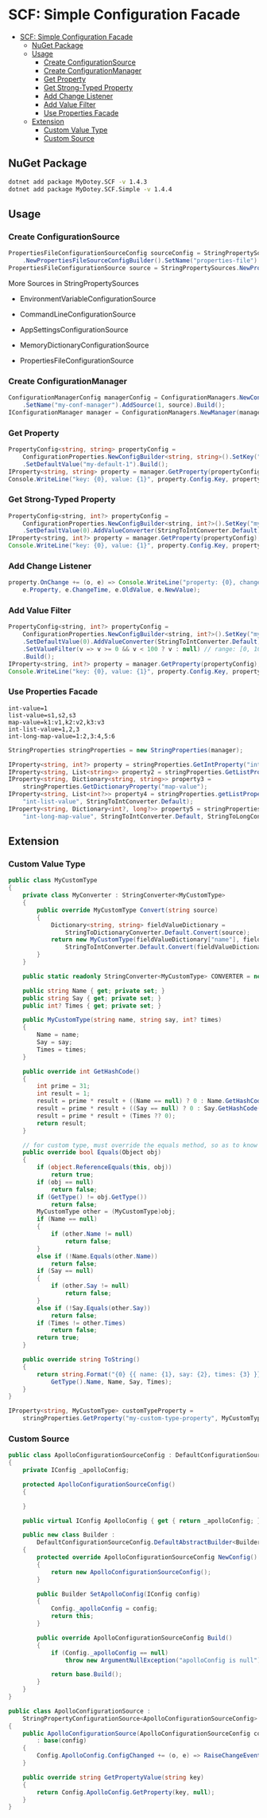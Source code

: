 # SCF: Simple Configuration Facade

<!-- TOC -->

- [SCF: Simple Configuration Facade](#scf-simple-configuration-facade)
    - [NuGet Package](#nuget-package)
    - [Usage](#usage)
        - [Create ConfigurationSource](#create-configurationsource)
        - [Create ConfigurationManager](#create-configurationmanager)
        - [Get Property](#get-property)
        - [Get Strong-Typed Property](#get-strong-typed-property)
        - [Add Change Listener](#add-change-listener)
        - [Add Value Filter](#add-value-filter)
        - [Use Properties Facade](#use-properties-facade)
    - [Extension](#extension)
        - [Custom Value Type](#custom-value-type)
        - [Custom Source](#custom-source)

<!-- /TOC -->

## NuGet Package

```sh
dotnet add package MyDotey.SCF -v 1.4.3
dotnet add package MyDotey.SCF.Simple -v 1.4.4
```

## Usage

### Create ConfigurationSource

```c#
PropertiesFileConfigurationSourceConfig sourceConfig = StringPropertySources
    .NewPropertiesFileSourceConfigBuilder().SetName("properties-file").SetFileName(fileName).Build();
PropertiesFileConfigurationSource source = StringPropertySources.NewPropertiesFileSource(sourceConfig);
```

More Sources in StringPropertySources

- EnvironmentVariableConfigurationSource

- CommandLineConfigurationSource

- AppSettingsConfigurationSource

- MemoryDictionaryConfigurationSource

- PropertiesFileConfigurationSource

### Create ConfigurationManager

```c#
ConfigurationManagerConfig managerConfig = ConfigurationManagers.NewConfigBuilder()
    .SetName("my-conf-manager").AddSource(1, source).Build();
IConfigurationManager manager = ConfigurationManagers.NewManager(managerConfig);
```

### Get Property

```c#
PropertyConfig<string, string> propertyConfig =
    ConfigurationProperties.NewConfigBuilder<string, string>().SetKey("my-property-1")
    .SetDefaultValue("my-default-1").Build();
IProperty<string, string> property = manager.GetProperty(propertyConfig);
Console.WriteLine("key: {0}, value: {1}", property.Config.Key, property.Value);
```

### Get Strong-Typed Property

```java
PropertyConfig<string, int?> propertyConfig =
    ConfigurationProperties.NewConfigBuilder<string, int?>().SetKey("my-property-2")
    .SetDefaultValue(0).AddValueConverter(StringToIntConverter.Default).Build();
IProperty<string, int?> property = manager.GetProperty(propertyConfig);
Console.WriteLine("key: {0}, value: {1}", property.Config.Key, property.Value);
```

### Add Change Listener

```java
property.OnChange += (o, e) => Console.WriteLine("property: {0}, changeTime: {1}, from: {2}, to: {3}",
    e.Property, e.ChangeTime, e.OldValue, e.NewValue);
```

### Add Value Filter

```java
PropertyConfig<string, int?> propertyConfig =
    ConfigurationProperties.NewConfigBuilder<string, int?>().SetKey("my-property-3")
    .SetDefaultValue(0).AddValueConverter(StringToIntConverter.Default)
    .SetValueFilter(v => v >= 0 && v < 100 ? v : null) // range: [0, 100), invalid value is ignored
    .Build();
IProperty<string, int?> property = manager.GetProperty(propertyConfig);
Console.WriteLine("key: {0}, value: {1}", property.Config.Key, property.Value);
```

### Use Properties Facade

```properties
int-value=1
list-value=s1,s2,s3
map-value=k1:v1,k2:v2,k3:v3
int-list-value=1,2,3
int-long-map-value=1:2,3:4,5:6
```

```c#
StringProperties stringProperties = new StringProperties(manager);

IProperty<string, int?> property = stringProperties.GetIntProperty("int-value");
IProperty<string, List<string>> property2 = stringProperties.GetListProperty("list-value");
IProperty<string, Dictionary<string, string>> property3 =
    stringProperties.GetDictionaryProperty("map-value");
IProperty<string, List<int?>> property4 = stringProperties.getListProperty(
    "int-list-value", StringToIntConverter.Default);
IProperty<string, Dictionary<int?, long?>> property5 = stringProperties.GetDictionaryProperty(
    "int-long-map-value", StringToIntConverter.Default, StringToLongConverter.Default);
```

## Extension

### Custom Value Type

```c#
public class MyCustomType
{
    private class MyConverter : StringConverter<MyCustomType>
    {
        public override MyCustomType Convert(string source)
        {
            Dictionary<string, string> fieldValueDictionary =
                StringToDictionaryConverter.Default.Convert(source);
            return new MyCustomType(fieldValueDictionary["name"], fieldValueDictionary["say"],
                StringToIntConverter.Default.Convert(fieldValueDictionary["times"]));
        }
    }

    public static readonly StringConverter<MyCustomType> CONVERTER = new MyConverter();

    public string Name { get; private set; }
    public string Say { get; private set; }
    public int? Times { get; private set; }

    public MyCustomType(string name, string say, int? times)
    {
        Name = name;
        Say = say;
        Times = times;
    }

    public override int GetHashCode()
    {
        int prime = 31;
        int result = 1;
        result = prime * result + ((Name == null) ? 0 : Name.GetHashCode());
        result = prime * result + ((Say == null) ? 0 : Say.GetHashCode());
        result = prime * result + (Times ?? 0);
        return result;
    }

    // for custom type, must override the equals method, so as to know whether a value changed
    public override bool Equals(Object obj)
    {
        if (object.ReferenceEquals(this, obj))
            return true;
        if (obj == null)
            return false;
        if (GetType() != obj.GetType())
            return false;
        MyCustomType other = (MyCustomType)obj;
        if (Name == null)
        {
            if (other.Name != null)
                return false;
        }
        else if (!Name.Equals(other.Name))
            return false;
        if (Say == null)
        {
            if (other.Say != null)
                return false;
        }
        else if (!Say.Equals(other.Say))
            return false;
        if (Times != other.Times)
            return false;
        return true;
    }

    public override string ToString()
    {
        return string.Format("{0} {{ name: {1}, say: {2}, times: {3} }}",
            GetType().Name, Name, Say, Times);
    }
}
```

```c#
IProperty<string, MyCustomType> customTypeProperty =
    stringProperties.GetProperty("my-custom-type-property", MyCustomType.CONVERTER);
```

### Custom Source

```c#
public class ApolloConfigurationSourceConfig : DefaultConfigurationSourceConfig
{
    private IConfig _apolloConfig;

    protected ApolloConfigurationSourceConfig()
    {

    }

    public virtual IConfig ApolloConfig { get { return _apolloConfig; } }

    public new class Builder :
        DefaultConfigurationSourceConfig.DefaultAbstractBuilder<Builder, ApolloConfigurationSourceConfig>
    {
        protected override ApolloConfigurationSourceConfig NewConfig()
        {
            return new ApolloConfigurationSourceConfig();
        }

        public Builder SetApolloConfig(IConfig config)
        {
            Config._apolloConfig = config;
            return this;
        }

        public override ApolloConfigurationSourceConfig Build()
        {
            if (Config._apolloConfig == null)
                throw new ArgumentNullException("apolloConfig is null");

            return base.Build();
        }
    }
}
```

```c#
public class ApolloConfigurationSource :
    StringPropertyConfigurationSource<ApolloConfigurationSourceConfig>
{
    public ApolloConfigurationSource(ApolloConfigurationSourceConfig config)
        : base(config)
    {
        Config.ApolloConfig.ConfigChanged += (o, e) => RaiseChangeEvent();
    }

    public override string GetPropertyValue(string key)
    {
        return Config.ApolloConfig.GetProperty(key, null);
    }
}
```